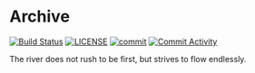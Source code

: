 # Archive

[![Build Status](https://github.com/honeok/archive/actions/workflows/shellcheck.yml/badge.svg)](https://github.com/honeok/archive/actions/workflows/shellcheck.yml/badge.svg)
[![LICENSE](https://img.shields.io/github/license/honeok/archive.svg?style=flat)](./LICENSE)
[![commit](https://img.shields.io/github/last-commit/honeok/archive)](https://github.com/honeok/archive)
[![Commit Activity](https://img.shields.io/github/commit-activity/m/honeok/archive.svg)](https://github.com/honeok/archive)

The river does not rush to be first, but strives to flow endlessly.
